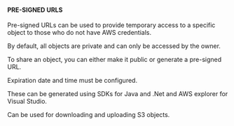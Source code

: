 #### PRE-SIGNED URLS

Pre-signed URLs can be used to provide temporary access to a specific object to
those who do not have AWS credentials.

By default, all objects are private and can only be accessed by the owner.

To share an object, you can either make it public or generate a pre-signed URL.

Expiration date and time must be configured.

These can be generated using SDKs for Java and .Net and AWS explorer for Visual
Studio.

Can be used for downloading and uploading S3 objects.

